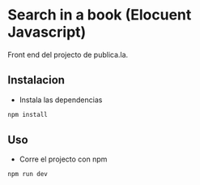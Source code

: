 # Search in a book (Elocuent Javascript)
Front end del projecto de publica.la.

## Instalacion

- Instala las dependencias 
```bash
npm install
```
## Uso
- Corre el projecto con npm
```bash
npm run dev
```